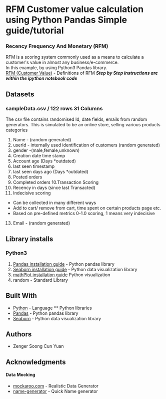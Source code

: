 # RFM Customer value calculation using Python Pandas Simple guide/tutorial
### Recency Frequency And Monetary (RFM)
RFM is a scoring system commonly used as a means to calculate a customer's value in almost any business/e-commerce.  
In this example, by using Python3 Pandas library.  
[RFM (Customer Value)](https://en.wikipedia.org/wiki/RFM_(customer_value)) - Definitions of RFM
__*Step by Step instructions are within the ipython notebook code*__
	
## Datasets
### sampleData.csv / 122 rows 31 Columns
The csv file contains randomised Id, date fields, emails from random generators.
This is simulated to be an online store, selling various products categories
1. Name - (random generated)
2. userId - internally used identification of customers (random generated)
3. gender -(male,female,unknown)
4. Creation date time stamp
5. Account age (Days *outdated)
6. last seen timestamp
7. last seen days ago (Days *outdated)
8. Posted orders
9. Completed orders
10.Transaction Scoring
11. Recency in days (since last Transacted)
12. Indecisive scoring 
  * Can be collected in many different ways
  * Add to cart/ remove from cart, time spent on certain products page etc.
  * Based on pre-defined metrics 0-1.0 scoring, 1 means very indecisive
13. Email - (random generated)

## Library installs
### Python3
1. [Pandas installation guide](https://pandas.pydata.org/pandas-docs/stable/install.html) - Python pandas library
2. [Seaborn installation guide](https://seaborn.pydata.org/installing.html) - Python data visualization library
3. [mathPlot installation guide](https://matplotlib.org/faq/installing_faq.html) Python visualization
5. random - Standard Library

## Built With
* [Python](https://www.python.org/download/releases/3.0/) - Language
** Python libraries
* [Pandas](https://pandas.pydata.org/) - Python pandas library
* [Seaborn](https://seaborn.pydata.org/) - Python data visualization library

## Authors

* Zenger Soong Cun Yuan

## Acknowledgments
#### Data Mocking
* [mockaroo.com](https://www.mockaroo.com/) - Realistic Data Generator
* [name-generator](https://www.name-generator.org.uk/quick/) - Quick Name generator


